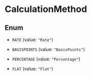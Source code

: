 

# CalculationMethod

## Enum


* `RATE` (value: `"Rate"`)

* `BASISPOINTS` (value: `"BasisPoints"`)

* `PERCENTAGE` (value: `"Percentage"`)

* `FLAT` (value: `"Flat"`)



